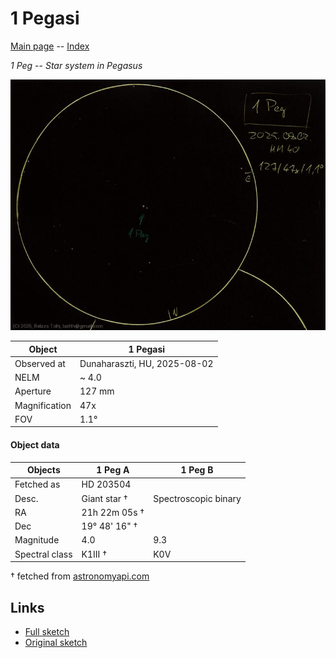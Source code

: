 # 1 Pegasi

[Main page](../index.md) -- [Index](../pages/obj_index.md)

_1 Peg_ -- _Star system in Pegasus_  

![1 Pegasi](../img/1-peg-20250803.jpg)

Object | 1 Pegasi
-|-
Observed at | Dunaharaszti, HU, 2025-08-02
NELM | ~ 4.0
Aperture | 127 mm
Magnification | 47x
FOV | 1.1°


#### Object data

Objects | 1 Peg A | 1 Peg B
-|-|-
Fetched as | HD 203504 | 
Desc. | Giant star † | Spectroscopic binary
RA | 21h 22m 05s † | 
Dec | 19° 48' 16" † | 
Magnitude | 4.0 | 9.3
Spectral class | K1III † | K0V

† fetched from [astronomyapi.com](http://astronomyapi.com)

## Links

- [Full sketch](../img/1-peg-stf-2841-20250803.jpg)
- [Original sketch](../scan/20250803.jpg)
